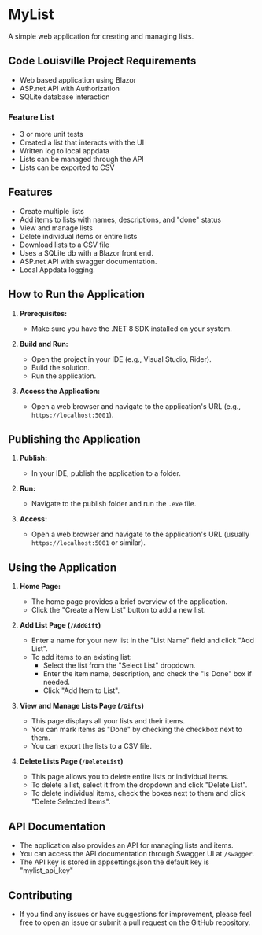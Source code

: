 # MyList

A simple web application for creating and managing lists. 

## Code Louisville Project Requirements 

* Web based application using Blazor
* ASP.net API with Authorization
* SQLite database interaction

 ### Feature List
* 3 or more unit tests
* Created a list that interacts with the UI
* Written log to local appdata
* Lists can be managed through the API
* Lists can be exported to CSV
  

## Features

* Create multiple lists
* Add items to lists with names, descriptions, and "done" status
* View and manage lists
* Delete individual items or entire lists
* Download lists to a CSV file
* Uses a SQLite db with a Blazor front end.
* ASP.net API with swagger documentation.
* Local Appdata logging.

## How to Run the Application

1. **Prerequisites:**
   - Make sure you have the .NET 8 SDK installed on your system.

2. **Build and Run:**
   - Open the project in your IDE (e.g., Visual Studio, Rider).
   - Build the solution.
   - Run the application.

3. **Access the Application:**
   - Open a web browser and navigate to the application's URL (e.g., `https://localhost:5001`).

## Publishing the Application

1. **Publish:**
   - In your IDE, publish the application to a folder.

2. **Run:**
   - Navigate to the publish folder and run the `.exe` file.

3. **Access:**
   - Open a web browser and navigate to the application's URL (usually `https://localhost:5001` or similar).

## Using the Application

1. **Home Page:**
   - The home page provides a brief overview of the application.
   - Click the "Create a New List" button to add a new list.

2. **Add List Page (`/AddGift`)**
   - Enter a name for your new list in the "List Name" field and click "Add List".
   - To add items to an existing list:
     - Select the list from the "Select List" dropdown.
     - Enter the item name, description, and check the "Is Done" box if needed.
     - Click "Add Item to List".

3. **View and Manage Lists Page (`/Gifts`)**
   - This page displays all your lists and their items.
   - You can mark items as "Done" by checking the checkbox next to them.
   - You can export the lists to a CSV file.

4. **Delete Lists Page (`/DeleteList`)**
   - This page allows you to delete entire lists or individual items.
   - To delete a list, select it from the dropdown and click "Delete List".
   - To delete individual items, check the boxes next to them and click "Delete Selected Items".

## API Documentation

* The application also provides an API for managing lists and items.
* You can access the API documentation through Swagger UI at `/swagger`.
* The API key is stored in appsettings.json the default key is "mylist_api_key"

## Contributing

* If you find any issues or have suggestions for improvement, please feel free to open an issue or submit a pull request on the GitHub repository.
